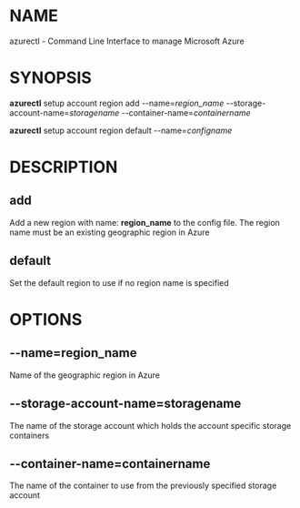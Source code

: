 # NAME

azurectl - Command Line Interface to manage Microsoft Azure

# SYNOPSIS

__azurectl__ setup account region add --name=*region_name* --storage-account-name=*storagename* --container-name=*containername*

__azurectl__ setup account region default --name=*configname*

# DESCRIPTION

## __add__

Add a new region with name: __region_name__ to the config file. The
region name must be an existing geographic region in Azure

## __default__

Set the default region to use if no region name is specified

# OPTIONS

## __--name=region_name__

Name of the geographic region in Azure

## __--storage-account-name=storagename__

The name of the storage account which holds the account specific storage containers

## __--container-name=containername__

The name of the container to use from the previously specified storage account
